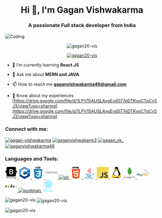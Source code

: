 <h1 align="center">Hi 👋, I'm Gagan Vishwakarma</h1>
<h3 align="center">A passionate Full stack developer from India</h3>
<img align="center" alt="Coding" width="500"  src="https://cdn.dribbble.com/users/1162077/screenshots/3848914/programmer.gif">
<p align="center"> <img src="https://komarev.com/ghpvc/?username=gagan20-vis&label=Profile%20views&color=0e75b6&style=flat" alt="gagan20-vis" /> </p>

<p align="center"> <a href="https://github.com/ryo-ma/github-profile-trophy"><img src="https://github-profile-trophy.vercel.app/?username=gagan20-vis" alt="gagan20-vis" /></a> </p>

- 🌱 I’m currently learning **React.JS**

- 💬 Ask me about **MERN and JAVA**

- 📫 How to reach me **gaganvishwakarma46@gmail.com**

- 📄 Know about my experiences [https://drive.google.com/file/d/1LPV15AUSLAxgEvd077eDTKvoCTqCy5J3/view?usp=sharing](https://drive.google.com/file/d/1LPV15AUSLAxgEvd077eDTKvoCTqCy5J3/view?usp=sharing)

<h3 align="left">Connect with me:</h3>
<p align="left">
<a href="https://linkedin.com/in/gagan-vishwakarma" target="blank"><img align="center" src="https://raw.githubusercontent.com/rahuldkjain/github-profile-readme-generator/master/src/images/icons/Social/linked-in-alt.svg" alt="gagan-vishwakarma" height="30" width="40" /></a>
<a href="https://www.hackerrank.com/gaganvishwakarm3" target="blank"><img align="center" src="https://raw.githubusercontent.com/rahuldkjain/github-profile-readme-generator/master/src/images/icons/Social/hackerrank.svg" alt="gaganvishwakarm3" height="30" width="40" /></a>
<a href="https://www.leetcode.com/gagan_vk_" target="blank"><img align="center" src="https://raw.githubusercontent.com/rahuldkjain/github-profile-readme-generator/master/src/images/icons/Social/leet-code.svg" alt="gagan_vk_" height="30" width="40" /></a>
<a href="https://auth.geeksforgeeks.org/user/gaganvishwakarma46" target="blank"><img align="center" src="https://raw.githubusercontent.com/rahuldkjain/github-profile-readme-generator/master/src/images/icons/Social/geeks-for-geeks.svg" alt="gaganvishwakarma46" height="30" width="40" /></a>
</p>

<h3 align="left">Languages and Tools:</h3>
<p align="left"> <a href="https://getbootstrap.com" target="_blank" rel="noreferrer"> <img src="https://raw.githubusercontent.com/devicons/devicon/master/icons/bootstrap/bootstrap-plain-wordmark.svg" alt="bootstrap" width="40" height="40"/> </a> <a href="https://www.w3schools.com/cpp/" target="_blank" rel="noreferrer"> <img src="https://raw.githubusercontent.com/devicons/devicon/master/icons/cplusplus/cplusplus-original.svg" alt="cplusplus" width="40" height="40"/> </a> <a href="https://www.w3schools.com/css/" target="_blank" rel="noreferrer"> <img src="https://raw.githubusercontent.com/devicons/devicon/master/icons/css3/css3-original-wordmark.svg" alt="css3" width="40" height="40"/> </a> <a href="https://expressjs.com" target="_blank" rel="noreferrer"> <img src="https://raw.githubusercontent.com/devicons/devicon/master/icons/express/express-original-wordmark.svg" alt="express" width="40" height="40"/> </a> <a href="https://git-scm.com/" target="_blank" rel="noreferrer"> <img src="https://www.vectorlogo.zone/logos/git-scm/git-scm-icon.svg" alt="git" width="40" height="40"/> </a> <a href="https://www.w3.org/html/" target="_blank" rel="noreferrer"> <img src="https://raw.githubusercontent.com/devicons/devicon/master/icons/html5/html5-original-wordmark.svg" alt="html5" width="40" height="40"/> </a> <a href="https://www.java.com" target="_blank" rel="noreferrer"> <img src="https://raw.githubusercontent.com/devicons/devicon/master/icons/java/java-original.svg" alt="java" width="40" height="40"/> </a> <a href="https://developer.mozilla.org/en-US/docs/Web/JavaScript" target="_blank" rel="noreferrer"> <img src="https://raw.githubusercontent.com/devicons/devicon/master/icons/javascript/javascript-original.svg" alt="javascript" width="40" height="40"/> </a> <a href="https://www.linux.org/" target="_blank" rel="noreferrer"> <img src="https://raw.githubusercontent.com/devicons/devicon/master/icons/linux/linux-original.svg" alt="linux" width="40" height="40"/> </a> <a href="https://www.mongodb.com/" target="_blank" rel="noreferrer"> <img src="https://raw.githubusercontent.com/devicons/devicon/master/icons/mongodb/mongodb-original-wordmark.svg" alt="mongodb" width="40" height="40"/> </a> <a href="https://www.mysql.com/" target="_blank" rel="noreferrer"> <img src="https://raw.githubusercontent.com/devicons/devicon/master/icons/mysql/mysql-original-wordmark.svg" alt="mysql" width="40" height="40"/> </a> <a href="https://nodejs.org" target="_blank" rel="noreferrer"> <img src="https://raw.githubusercontent.com/devicons/devicon/master/icons/nodejs/nodejs-original-wordmark.svg" alt="nodejs" width="40" height="40"/> </a> <a href="https://postman.com" target="_blank" rel="noreferrer"> <img src="https://www.vectorlogo.zone/logos/getpostman/getpostman-icon.svg" alt="postman" width="40" height="40"/> </a> <a href="https://reactjs.org/" target="_blank" rel="noreferrer"> <img src="https://raw.githubusercontent.com/devicons/devicon/master/icons/react/react-original-wordmark.svg" alt="react" width="40" height="40"/> </a> </p>

<p><img align="left" src="https://github-readme-stats.vercel.app/api/top-langs?username=gagan20-vis&show_icons=true&locale=en&layout=compact" alt="gagan20-vis" /></p>

<p>&nbsp;<img align="center" src="https://github-readme-stats.vercel.app/api?username=gagan20-vis&show_icons=true&locale=en" alt="gagan20-vis" /></p>

<p><img align="center" src="https://github-readme-streak-stats.herokuapp.com/?user=gagan20-vis&" alt="gagan20-vis" /></p>
